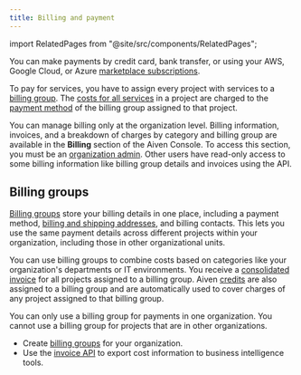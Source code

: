```yaml
---
title: Billing and payment
---
```


import RelatedPages from "@site/src/components/RelatedPages";

You can make payments by credit card, bank transfer, or using your AWS, Google Cloud, or Azure [marketplace subscriptions](/docs/platform/howto/list-marketplace-payments).

To pay for services, you have to assign every project with services to a
[billing group](#billing-groups).
The [costs for all services](/docs/platform/concepts/service-pricing)
in a project are charged to the [payment method](/docs/platform/howto/manage-payment-card)
of the billing group assigned to that project.

You can manage billing only at the organization level. Billing information, invoices,
and a breakdown of charges by category and billing group are available in the **Billing**
section of the Aiven Console. To access this section, you must be an
[organization admin](/docs/platform/concepts/permissions#organization-roles-and-permissions).
Other users have read-only access to some billing information like billing group details
and invoices using the API.

## Billing groups

[Billing groups](/docs/platform/howto/use-billing-groups)
store your billing details in one place,
including a payment method,
[billing and shipping addresses](/docs/platform/howto/manage-billing-addresses),
and billing contacts. This lets you use the same payment details across
different projects within your organization, including those in other organizational units.

You can use billing groups to combine costs based on categories like your organization's
departments or IT environments. You receive a
[consolidated invoice](/docs/platform/concepts/billing-and-payment) for all projects
assigned to a billing group. Aiven [credits](/docs/platform/howto/trial-credits)
are also assigned to a billing group and are automatically used to cover charges
of any project assigned to that billing group.

You can only use a billing group for payments in one organization. You
cannot use a billing group for projects that are in other organizations.

<RelatedPages/>

- Create [billing groups](/docs/platform/howto/use-billing-groups)
  for your organization.
- Use the [invoice API](https://api.aiven.io/doc/#tag/BillingGroup) to export
  cost information to business intelligence tools.
